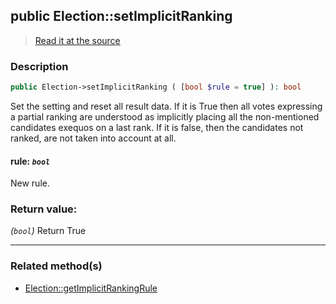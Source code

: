 ## public Election::setImplicitRanking

> [Read it at the source](https://github.com/julien-boudry/Condorcet/blob/master/src/Election.php#L322)

### Description    

```php
public Election->setImplicitRanking ( [bool $rule = true] ): bool
```

Set the setting and reset all result data.
If it is True then all votes expressing a partial ranking are understood as implicitly placing all the non-mentioned candidates exequos on a last rank.
If it is false, then the candidates not ranked, are not taken into account at all.
    

#### **rule:** *`bool`*   
New rule.    


### Return value:   

*(`bool`)* Return True


---------------------------------------

### Related method(s)      

* [Election::getImplicitRankingRule](/Docs/ApiReferences/Election%20Class/public%20Election--getImplicitRankingRule.md)    
